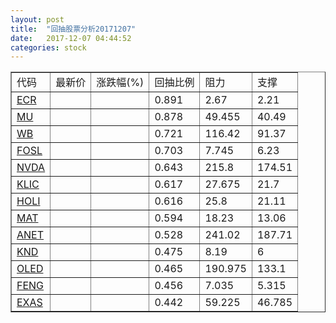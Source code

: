 ```yaml
---
layout: post
title:  "回抽股票分析20171207"
date:   2017-12-07 04:44:52
categories: stock
---
```

<script type="text/javascript">
var stockList = []
stockList.push('gb_ecr');
stockList.push('gb_mu');
stockList.push('gb_wb');
stockList.push('gb_fosl');
stockList.push('gb_nvda');
stockList.push('gb_klic');
stockList.push('gb_holi');
stockList.push('gb_mat');
stockList.push('gb_anet');
stockList.push('gb_knd');
stockList.push('gb_oled');
stockList.push('gb_feng');
stockList.push('gb_exas');
</script>
<table border="1">
 <tr>
 <td>代码</td>
 <td>最新价</td>
 <td>涨跌幅(%)</td>
 <td>回抽比例</td>
 <td>阻力</td>
 <td>支撑</td>
</tr>
  <tr id="ecr">
  <td><a href="http://stock.finance.sina.com.cn/usstock/quotes/ECR.html" target="_blank">ECR</a></td><td></td><td></td><td>0.891</td><td>2.67</td><td>2.21</td></tr>
  <tr id="mu">
  <td><a href="http://stock.finance.sina.com.cn/usstock/quotes/MU.html" target="_blank">MU</a></td><td></td><td></td><td>0.878</td><td>49.455</td><td>40.49</td></tr>
  <tr id="wb">
  <td><a href="http://stock.finance.sina.com.cn/usstock/quotes/WB.html" target="_blank">WB</a></td><td></td><td></td><td>0.721</td><td>116.42</td><td>91.37</td></tr>
  <tr id="fosl">
  <td><a href="http://stock.finance.sina.com.cn/usstock/quotes/FOSL.html" target="_blank">FOSL</a></td><td></td><td></td><td>0.703</td><td>7.745</td><td>6.23</td></tr>
  <tr id="nvda">
  <td><a href="http://stock.finance.sina.com.cn/usstock/quotes/NVDA.html" target="_blank">NVDA</a></td><td></td><td></td><td>0.643</td><td>215.8</td><td>174.51</td></tr>
  <tr id="klic">
  <td><a href="http://stock.finance.sina.com.cn/usstock/quotes/KLIC.html" target="_blank">KLIC</a></td><td></td><td></td><td>0.617</td><td>27.675</td><td>21.7</td></tr>
  <tr id="holi">
  <td><a href="http://stock.finance.sina.com.cn/usstock/quotes/HOLI.html" target="_blank">HOLI</a></td><td></td><td></td><td>0.616</td><td>25.8</td><td>21.11</td></tr>
  <tr id="mat">
  <td><a href="http://stock.finance.sina.com.cn/usstock/quotes/MAT.html" target="_blank">MAT</a></td><td></td><td></td><td>0.594</td><td>18.23</td><td>13.06</td></tr>
  <tr id="anet">
  <td><a href="http://stock.finance.sina.com.cn/usstock/quotes/ANET.html" target="_blank">ANET</a></td><td></td><td></td><td>0.528</td><td>241.02</td><td>187.71</td></tr>
  <tr id="knd">
  <td><a href="http://stock.finance.sina.com.cn/usstock/quotes/KND.html" target="_blank">KND</a></td><td></td><td></td><td>0.475</td><td>8.19</td><td>6</td></tr>
  <tr id="oled">
  <td><a href="http://stock.finance.sina.com.cn/usstock/quotes/OLED.html" target="_blank">OLED</a></td><td></td><td></td><td>0.465</td><td>190.975</td><td>133.1</td></tr>
  <tr id="feng">
  <td><a href="http://stock.finance.sina.com.cn/usstock/quotes/FENG.html" target="_blank">FENG</a></td><td></td><td></td><td>0.456</td><td>7.035</td><td>5.315</td></tr>
  <tr id="exas">
  <td><a href="http://stock.finance.sina.com.cn/usstock/quotes/EXAS.html" target="_blank">EXAS</a></td><td></td><td></td><td>0.442</td><td>59.225</td><td>46.785</td></tr>
</table>
